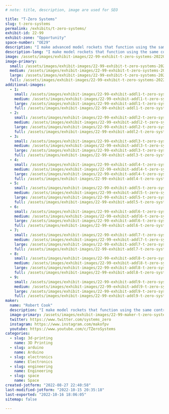 ```yaml
---
# note: title, description, image are used for SEO

title: "T-Zero Systems"
slug: t-zero-systems
permalink: /exhibits/t-zero-systems/
exhibit-id: 22-99
exhibit-zone: "Opportunity"
space-number: "OE29"
description: "I make advanced model rockets that function using the same control systems as full size ones. "
description-long: "I make model rockets that function using the same control systems as full size ones. I&#039;ve developed my own hardware, control software, and launch complex to fly them. I produce educational content on the theory and operation of these systems on my YouTube channel. The rockets I make use thrust vector control and active stabilization programmed in Arduino."
image: /assets/images/exhibit-images/22-99-exhibit-t-zero-systems-20220827-214300-large.jpg
image-primary: 
  small: /assets/images/exhibit-images/22-99-exhibit-t-zero-systems-20220827-214300-small.jpg
  medium: /assets/images/exhibit-images/22-99-exhibit-t-zero-systems-20220827-214300-medium.jpg
  large: /assets/images/exhibit-images/22-99-exhibit-t-zero-systems-20220827-214300-large.jpg
  full: /assets/images/exhibit-images/22-99-exhibit-t-zero-systems-20220827-214300-full.jpg
additional-images: 
  - 1:
    small: /assets/images/exhibit-images/22-99-exhibit-addl1-t-zero-systems-20190731-175506-small.jpg
    medium: /assets/images/exhibit-images/22-99-exhibit-addl1-t-zero-systems-20190731-175506-medium.jpg
    large: /assets/images/exhibit-images/22-99-exhibit-addl1-t-zero-systems-20190731-175506-large.jpg
    full: /assets/images/exhibit-images/22-99-exhibit-addl1-t-zero-systems-20190731-175506-full.jpg
  - 2:
    small: /assets/images/exhibit-images/22-99-exhibit-addl2-t-zero-systems-20220227-190722-small.jpg
    medium: /assets/images/exhibit-images/22-99-exhibit-addl2-t-zero-systems-20220227-190722-medium.jpg
    large: /assets/images/exhibit-images/22-99-exhibit-addl2-t-zero-systems-20220227-190722-large.jpg
    full: /assets/images/exhibit-images/22-99-exhibit-addl2-t-zero-systems-20220227-190722-full.jpg
  - 3:
    small: /assets/images/exhibit-images/22-99-exhibit-addl3-t-zero-systems-20220708-010459-small.jpg
    medium: /assets/images/exhibit-images/22-99-exhibit-addl3-t-zero-systems-20220708-010459-medium.jpg
    large: /assets/images/exhibit-images/22-99-exhibit-addl3-t-zero-systems-20220708-010459-large.jpg
    full: /assets/images/exhibit-images/22-99-exhibit-addl3-t-zero-systems-20220708-010459-full.jpg
  - 4:
    small: /assets/images/exhibit-images/22-99-exhibit-addl4-t-zero-systems-20220712-224942-small.jpg
    medium: /assets/images/exhibit-images/22-99-exhibit-addl4-t-zero-systems-20220712-224942-medium.jpg
    large: /assets/images/exhibit-images/22-99-exhibit-addl4-t-zero-systems-20220712-224942-large.jpg
    full: /assets/images/exhibit-images/22-99-exhibit-addl4-t-zero-systems-20220712-224942-full.jpg
  - 5:
    small: /assets/images/exhibit-images/22-99-exhibit-addl5-t-zero-systems-20220717-184736-small.jpg
    medium: /assets/images/exhibit-images/22-99-exhibit-addl5-t-zero-systems-20220717-184736-medium.jpg
    large: /assets/images/exhibit-images/22-99-exhibit-addl5-t-zero-systems-20220717-184736-large.jpg
    full: /assets/images/exhibit-images/22-99-exhibit-addl5-t-zero-systems-20220717-184736-full.jpg
  - 6:
    small: /assets/images/exhibit-images/22-99-exhibit-addl6-t-zero-systems-dsc-0033-1-small.jpg
    medium: /assets/images/exhibit-images/22-99-exhibit-addl6-t-zero-systems-dsc-0033-1-medium.jpg
    large: /assets/images/exhibit-images/22-99-exhibit-addl6-t-zero-systems-dsc-0033-1-large.jpg
    full: /assets/images/exhibit-images/22-99-exhibit-addl6-t-zero-systems-dsc-0033-1-full.jpg
  - 7:
    small: /assets/images/exhibit-images/22-99-exhibit-addl7-t-zero-systems-screenshot-20220827-221120-gallery-small.jpg
    medium: /assets/images/exhibit-images/22-99-exhibit-addl7-t-zero-systems-screenshot-20220827-221120-gallery-medium.jpg
    large: /assets/images/exhibit-images/22-99-exhibit-addl7-t-zero-systems-screenshot-20220827-221120-gallery-large.jpg
    full: /assets/images/exhibit-images/22-99-exhibit-addl7-t-zero-systems-screenshot-20220827-221120-gallery-full.jpg
  - 8:
    small: /assets/images/exhibit-images/22-99-exhibit-addl8-t-zero-systems-videocapture-20220722-000513-small.jpg
    medium: /assets/images/exhibit-images/22-99-exhibit-addl8-t-zero-systems-videocapture-20220722-000513-medium.jpg
    large: /assets/images/exhibit-images/22-99-exhibit-addl8-t-zero-systems-videocapture-20220722-000513-large.jpg
    full: /assets/images/exhibit-images/22-99-exhibit-addl8-t-zero-systems-videocapture-20220722-000513-full.jpg
  - 9:
    small: /assets/images/exhibit-images/22-99-exhibit-addl9-t-zero-systems-unknown-12-small.png
    medium: /assets/images/exhibit-images/22-99-exhibit-addl9-t-zero-systems-unknown-12-medium.png
    large: /assets/images/exhibit-images/22-99-exhibit-addl9-t-zero-systems-unknown-12-large.png
    full: /assets/images/exhibit-images/22-99-exhibit-addl9-t-zero-systems-unknown-12-full.png
maker: 
  name: "Robert Cook"
  description: "I make model rockets that function using the same control systems as full size ones. I work at Kennedy Space Center on spacecraft operations by day and develop my own small scale rocket tech by night."
  image-primary: /assets/images/exhibit-images/22-99-maker-t-zero-systems-z8p2kikq-400x400-medium.jpg
  twitter: https://www.twitter.com/systems_zero
  instagram: https://www.instagram.com/makofpv
  youtube: https://www.youtube.com/c/TZeroSystems
categories: 
  - slug: 3d-printing
    name: 3D Printing
  - slug: arduino
    name: Arduino
  - slug: electronics
    name: Electronics
  - slug: engineering
    name: Engineering
  - slug: space
    name: Space
created-jotform: "2022-08-27 22:40:58"
last-modified-jotform: "2022-10-15 20:35:18"
last-exported: "2022-10-16 18:06:05"
sitemap: false

---
```

